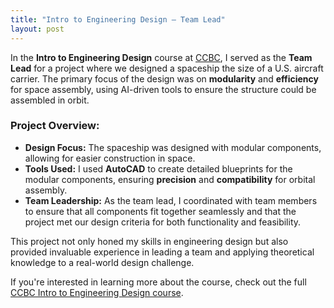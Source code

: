 ```yaml
---
title: "Intro to Engineering Design – Team Lead"
layout: post
---
```


In the **Intro to Engineering Design** course at [CCBC](https://www.ccbcmd.edu/Programs-and-Courses-Finder/course/ENSC/101.html), I served as the **Team Lead** for a project where we designed a spaceship the size of a U.S. aircraft carrier. The primary focus of the design was on **modularity** and **efficiency** for space assembly, using AI-driven tools to ensure the structure could be assembled in orbit.

### Project Overview:
- **Design Focus:** The spaceship was designed with modular components, allowing for easier construction in space. 
- **Tools Used:** I used **AutoCAD** to create detailed blueprints for the modular components, ensuring **precision** and **compatibility** for orbital assembly.
- **Team Leadership:** As the team lead, I coordinated with team members to ensure that all components fit together seamlessly and that the project met our design criteria for both functionality and feasibility.

This project not only honed my skills in engineering design but also provided invaluable experience in leading a team and applying theoretical knowledge to a real-world design challenge.

If you're interested in learning more about the course, check out the full [CCBC Intro to Engineering Design course](https://www.ccbcmd.edu/Programs-and-Courses-Finder/course/ENSC/101.html).
